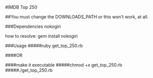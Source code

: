 #IMDB Top 250

##You must change the DOWNLOADS_PATH or this won't work, at all.

###Dependencies
nokogiri

how to resolve:
gem install nokogiri

###Usage
#####ruby get_top_250.rb

####OR

####make it executable
#####chmod +x get_top_250.rb
#####./get_top_250.rb
